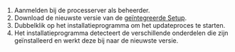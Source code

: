 1. Aanmelden bij de processerver als beheerder.
2. Download de nieuwste versie van de [geïntegreerde Setup](http://aka.ms/unifiedinstaller).
3. Dubbelklik op het installatieprogramma om het updateproces te starten.
4. Het installatieprogramma detecteert de verschillende onderdelen die zijn geïnstalleerd en werkt deze bij naar de nieuwste versie.
